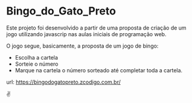 # Bingo_do_Gato_Preto

Este projeto foi desenvolvido a partir de uma proposta de criação de um jogo utilizando javascrip nas aulas iniciais de programação web.

O jogo segue, basicamente, a proposta de um jogo de bingo:

- Escolha a cartela
- Sorteie o número
- Marque na cartela o número sorteado até completar toda a cartela.

url: https://bingodogatopreto.zcodigo.com.br/

✌
  

